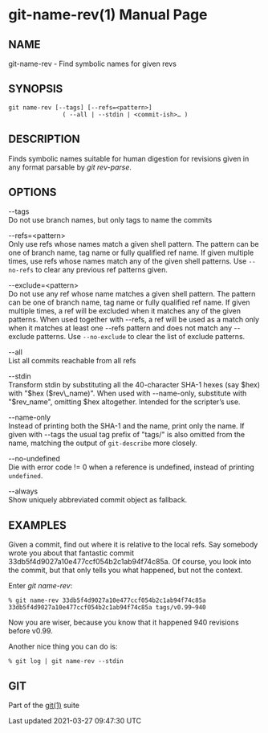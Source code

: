 # git-name-rev(1) Manual Page

## NAME

git-name-rev - Find symbolic names for given revs

## SYNOPSIS

    git name-rev [--tags] [--refs=<pattern>]
                   ( --all | --stdin | <commit-ish>…​ )

## DESCRIPTION

Finds symbolic names suitable for human digestion for revisions given in any format parsable by _git rev-parse_.

## OPTIONS

--tags  
Do not use branch names, but only tags to name the commits

--refs=&lt;pattern&gt;  
Only use refs whose names match a given shell pattern. The pattern can be one of branch name, tag name or fully qualified ref name. If given multiple times, use refs whose names match any of the given shell patterns. Use `--no-refs` to clear any previous ref patterns given.

--exclude=&lt;pattern&gt;  
Do not use any ref whose name matches a given shell pattern. The pattern can be one of branch name, tag name or fully qualified ref name. If given multiple times, a ref will be excluded when it matches any of the given patterns. When used together with --refs, a ref will be used as a match only when it matches at least one --refs pattern and does not match any --exclude patterns. Use `--no-exclude` to clear the list of exclude patterns.

--all  
List all commits reachable from all refs

--stdin  
Transform stdin by substituting all the 40-character SHA-1 hexes (say $hex) with "$hex ($rev\_name)". When used with --name-only, substitute with "$rev_name", omitting $hex altogether. Intended for the scripter’s use.

--name-only  
Instead of printing both the SHA-1 and the name, print only the name. If given with --tags the usual tag prefix of "tags/" is also omitted from the name, matching the output of `git-describe` more closely.

--no-undefined  
Die with error code != 0 when a reference is undefined, instead of printing `undefined`.

--always  
Show uniquely abbreviated commit object as fallback.

## EXAMPLES

Given a commit, find out where it is relative to the local refs. Say somebody wrote you about that fantastic commit 33db5f4d9027a10e477ccf054b2c1ab94f74c85a. Of course, you look into the commit, but that only tells you what happened, but not the context.

Enter _git name-rev_:

    % git name-rev 33db5f4d9027a10e477ccf054b2c1ab94f74c85a
    33db5f4d9027a10e477ccf054b2c1ab94f74c85a tags/v0.99~940

Now you are wiser, because you know that it happened 940 revisions before v0.99.

Another nice thing you can do is:

    % git log | git name-rev --stdin

## GIT

Part of the [git(1)](git.html) suite

Last updated 2021-03-27 09:47:30 UTC
